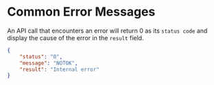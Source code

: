 Common Error Messages 
=====================================

An API call that encounters an error will return 0 as its `status code` and display the cause of the error in the `result` field.

``` json
{
    "status": "0",
    "message": "NOTOK",
    "result": "Internal error"
}
```
